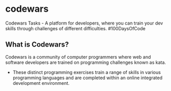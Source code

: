 # codewars
Codewars Tasks - A platform for developers, where you can train your dev skills through challenges of different difficulties. #100DaysOfCode

## What is Codewars?
Codewars is a community of computer programmers where web and software developers are trained on programming challenges known as kata.
- These distinct programming exercises train a range of skills in various programming languages and are completed within an online integrated development environment.

